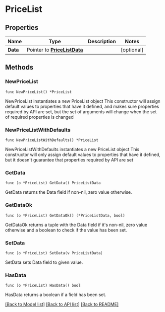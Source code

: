 # PriceList

## Properties

Name | Type | Description | Notes
------------ | ------------- | ------------- | -------------
**Data** | Pointer to [**PriceListData**](PriceListData.md) |  | [optional] 

## Methods

### NewPriceList

`func NewPriceList() *PriceList`

NewPriceList instantiates a new PriceList object
This constructor will assign default values to properties that have it defined,
and makes sure properties required by API are set, but the set of arguments
will change when the set of required properties is changed

### NewPriceListWithDefaults

`func NewPriceListWithDefaults() *PriceList`

NewPriceListWithDefaults instantiates a new PriceList object
This constructor will only assign default values to properties that have it defined,
but it doesn't guarantee that properties required by API are set

### GetData

`func (o *PriceList) GetData() PriceListData`

GetData returns the Data field if non-nil, zero value otherwise.

### GetDataOk

`func (o *PriceList) GetDataOk() (*PriceListData, bool)`

GetDataOk returns a tuple with the Data field if it's non-nil, zero value otherwise
and a boolean to check if the value has been set.

### SetData

`func (o *PriceList) SetData(v PriceListData)`

SetData sets Data field to given value.

### HasData

`func (o *PriceList) HasData() bool`

HasData returns a boolean if a field has been set.


[[Back to Model list]](../README.md#documentation-for-models) [[Back to API list]](../README.md#documentation-for-api-endpoints) [[Back to README]](../README.md)


